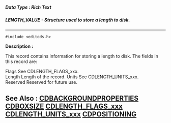 ##### Data Type : Rich Text
##### LENGTH_VALUE - Structure used to store a length to disk. 
---
```
#include <editods.h>
```
**Description :**

This record contains information for storing a length to disk.  The fields in 
this record are:

Flags  See CDLENGTH_FLAGS_xxx.  
Length  Length of the record.
Units  See CDLENGTH_UNITS_xxx.  
Reserved Reserved for future use.

**See Also :**
[CDBACKGROUNDPROPERTIES](/reference/Data/CDBACKGROUNDPROPERTIES)
[CDBOXSIZE](/reference/Data/CDBOXSIZE)
[CDLENGTH_FLAGS_xxx](/reference/Symb/CDLENGTH_FLAGS_xxx)
[CDLENGTH_UNITS_xxx](/reference/Symb/CDLENGTH_UNITS_xxx)
[CDPOSITIONING](/reference/Data/CDPOSITIONING)
---
